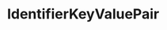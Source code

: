 --- 
id: identifier-key-value-pair-v3rc02 
title: IdentifierKeyValuePair 
sidebar_label: IdentifierKeyValuePair 
---